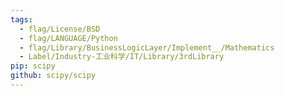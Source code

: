 ```yaml
---
tags:
  - flag/License/BSD
  - flag/LANGUAGE/Python
  - flag/Library/BusinessLogicLayer/Implement__/Mathematics
  - Label/Industry-工业科学/IT/Library/3rdLibrary
pip: scipy
github: scipy/scipy
---
```

